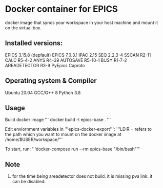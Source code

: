 # Docker container for EPICS
docker image that syncs your workspace in your host machine and mount it on the virtual box.

## Installed versions:
EPICS 3.15.8 (depfault)
EPICS 7.0.3.1
IPAC  2.15
SEQ   2.2.3-4
SSCAN R2-11
CALC  R5-4-2
ANYS  R4-39
AUTOSAVE R5-10-1
BUSY  R1-7-2
AREADETECTOR R3-9
PyEpics
Caproto

## Operating system & Compiler
Ubuntu 20.04
GCC/G++ 8
Python 3.8

## Usage
Build docker image
'''
docker build -t epics-base .
'''

Edit enviornment variables in '''epics-docker-export''':
'''LDIR = refers to the path which you want to mount on the docker image at /home/$USER/workspace/'''

To start, run:
'''docker-compose run --rm epics-base "/bin/bash"'''


## Note
1. for the time being areadetector does not build. it is missing pva link. it can be disabled.

